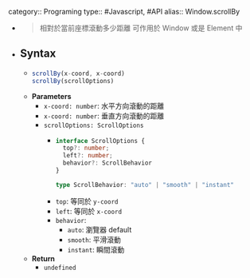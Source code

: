 category:: Programing
type:: #Javascript, #API
alias:: Window.scrollBy

- > 相對於當前座標滾動多少距離
  可作用於 Window 或是 Element 中
- ## Syntax
	- ```js
	  scrollBy(x-coord, x-coord)
	  scrollBy(scrollOptions)
	  ```
	- **Parameters**
		- `x-coord: number`: 水平方向滾動的距離
		- `x-coord: number`: 垂直方向滾動的距離
		- `scrollOptions: ScrollOptions`
			- ```ts
			  interface ScrollOptions {
			    top?: number;
			    left?: number;
			    behavior?: ScrollBehavior
			  }
			  
			  type ScrollBehavior: "auto" | "smooth" | "instant"
			  ```
			- `top`: 等同於 `y-coord`
			- `left`: 等同於 `x-coord`
			- `behavior`:
				- `auto`: 瀏覽器 default
				- `smooth`: 平滑滾動
				- `instant`: 瞬間滾動
	- **Return**
		- `undefined`